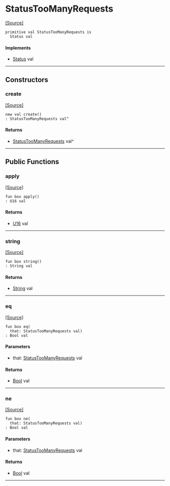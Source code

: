 # StatusTooManyRequests
<span class="source-link">[[Source]](src/http/status.md#L116)</span>
```pony
primitive val StatusTooManyRequests is
  Status val
```

#### Implements

* [Status](http-Status.md) val

---

## Constructors

### create
<span class="source-link">[[Source]](src/http/status.md#L116)</span>


```pony
new val create()
: StatusTooManyRequests val^
```

#### Returns

* [StatusTooManyRequests](http-StatusTooManyRequests.md) val^

---

## Public Functions

### apply
<span class="source-link">[[Source]](src/http/status.md#L117)</span>


```pony
fun box apply()
: U16 val
```

#### Returns

* [U16](builtin-U16.md) val

---

### string
<span class="source-link">[[Source]](src/http/status.md#L118)</span>


```pony
fun box string()
: String val
```

#### Returns

* [String](builtin-String.md) val

---

### eq
<span class="source-link">[[Source]](src/http/status.md#L117)</span>


```pony
fun box eq(
  that: StatusTooManyRequests val)
: Bool val
```
#### Parameters

*   that: [StatusTooManyRequests](http-StatusTooManyRequests.md) val

#### Returns

* [Bool](builtin-Bool.md) val

---

### ne
<span class="source-link">[[Source]](src/http/status.md#L117)</span>


```pony
fun box ne(
  that: StatusTooManyRequests val)
: Bool val
```
#### Parameters

*   that: [StatusTooManyRequests](http-StatusTooManyRequests.md) val

#### Returns

* [Bool](builtin-Bool.md) val

---

